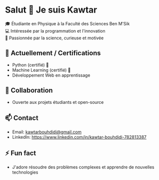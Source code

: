 # Salut 👋 Je suis Kawtar

🎓 Étudiante en Physique à la Faculté des Sciences Ben M'Sik  
💻 Intéressée par la programmation et l'innovation  
🔬 Passionnée par la science, curieuse et motivée

## 🌱 Actuellement / Certifications
- Python (certifié) 🐍
- Machine Learning (certifié) 🤖
- Développement Web en apprentissage

## 👯 Collaboration
- Ouverte aux projets étudiants et open-source

## 📫 Contact
- Email: kawtarbouhdidi@gmail.com
- LinkedIn: https://www.linkedin.com/in/kawtar-bouhdidi-782813387

## ⚡ Fun fact
- J'adore résoudre des problèmes complexes et apprendre de nouvelles technologies



